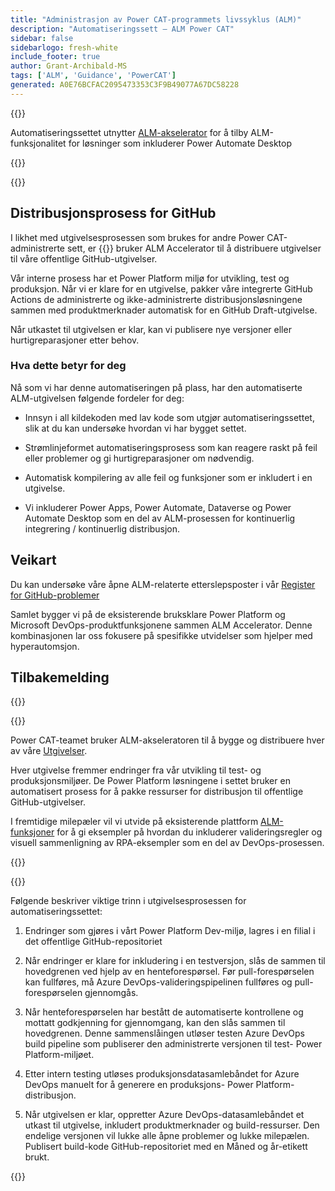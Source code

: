 ```yaml
---
title: "Administrasjon av Power CAT-programmets livssyklus (ALM)"
description: "Automatiseringssett – ALM Power CAT"
sidebar: false
sidebarlogo: fresh-white
include_footer: true
author: Grant-Archibald-MS
tags: ['ALM', 'Guidance', 'PowerCAT']
generated: A0E76BCFAC2095473353C3F9B49077A67DC58228
---
```


{{<slideStyles>}}

<div class="optional">

Automatiseringssettet utnytter [ALM-akselerator](https://aka.ms/aa4pp) for å tilby ALM-funksjonalitet for løsninger som inkluderer Power Automate Desktop

</div>

{{<presentation slides="1,2">}}


<div class="optional">

{{<presentationStyles>}}

## Distribusjonsprosess for GitHub

I likhet med utgivelsesprosessen som brukes for andre Power CAT-administrerte sett, er {{<product-name>}} bruker ALM Accelerator til å distribuere utgivelser til våre offentlige GitHub-utgivelser.

Vår interne prosess har et Power Platform miljø for utvikling, test og produksjon. Når vi er klare for en utgivelse, pakker våre integrerte GitHub Actions de administrerte og ikke-administrerte distribusjonsløsningene sammen med produktmerknader automatisk for en GitHub Draft-utgivelse.

Når utkastet til utgivelsen er klar, kan vi publisere nye versjoner eller hurtigreparasjoner etter behov.

### Hva dette betyr for deg

Nå som vi har denne automatiseringen på plass, har den automatiserte ALM-utgivelsen følgende fordeler for deg:

- Innsyn i all kildekoden med lav kode som utgjør automatiseringssettet, slik at du kan undersøke hvordan vi har bygget settet.

- Strømlinjeformet automatiseringsprosess som kan reagere raskt på feil eller problemer og gi hurtigreparasjoner om nødvendig.

- Automatisk kompilering av alle feil og funksjoner som er inkludert i en utgivelse.

- Vi inkluderer Power Apps, Power Automate, Dataverse og Power Automate Desktop som en del av ALM-prosessen for kontinuerlig integrering / kontinuerlig distribusjon.

## Veikart

Du kan undersøke våre åpne ALM-relaterte etterslepsposter i vår [Register for GitHub-problemer](https://github.com/microsoft/powercat-automation-kit/issues?q=is%3Aissue+is%3Aopen+label%3Aalm)

Samlet bygger vi på de eksisterende bruksklare Power Platform og Microsoft DevOps-produktfunksjonene sammen ALM Accelerator. Denne kombinasjonen lar oss fokusere på spesifikke utvidelser som hjelper med hyperautomsjon.

## Tilbakemelding

{{<questions name="/content/nb/features/alm/powercat.json" completed="Takk for at du gir tilbakemelding" showNavigationButtons="false" locale="nb">}}

</div>

{{<slide  id="slide1" audio="features/alm/powercat/overview.mp3" description="Power CAT ALM Overview" localImage="/images/illustrations/alm-roadmap-2022-11.svg" >}}

Power CAT-teamet bruker ALM-akseleratoren til å bygge og distribuere hver av våre [Utgivelser](https://github.com/microsoft/powercat-automation-kit/releases).

Hver utgivelse fremmer endringer fra vår utvikling til test- og produksjonsmiljøer. De Power Platform løsningene i settet bruker en automatisert prosess for å pakke ressurser for distribusjon til offentlige GitHub-utgivelser.

I fremtidige milepæler vil vi utvide på eksisterende plattform [ALM-funksjoner](/nb/features/alm) for å gi eksempler på hvordan du inkluderer valideringsregler og visuell sammenligning av RPA-eksempler som en del av DevOps-prosessen.  

{{</slide>}}

{{<slide  id="slide2" audio="features/alm/powercat/release-process.mp3" description="Power CAT Automation Kit Release Checker" localImage="/images/illustrations/alm-powercat-process.svg" >}}

Følgende beskriver viktige trinn i utgivelsesprosessen for automatiseringssettet:

1. Endringer som gjøres i vårt Power Platform Dev-miljø, lagres i en filial i det offentlige GitHub-repositoriet

2. Når endringer er klare for inkludering i en testversjon, slås de sammen til hovedgrenen ved hjelp av en henteforespørsel. Før pull-forespørselen kan fullføres, må Azure DevOps-valideringspipelinen fullføres og pull-forespørselen gjennomgås.

3. Når henteforespørselen har bestått de automatiserte kontrollene og mottatt godkjenning for gjennomgang, kan den slås sammen til hovedgrenen. Denne sammenslåingen utløser testen Azure DevOps build pipeline som publiserer den administrerte versjonen til test- Power Platform-miljøet.

4. Etter intern testing utløses produksjonsdatasamlebåndet for Azure DevOps manuelt for å generere en produksjons- Power Platform-distribusjon.

5. Når utgivelsen er klar, oppretter Azure DevOps-datasamlebåndet et utkast til utgivelse, inkludert produktmerknader og build-ressurser. Den endelige versjonen vil lukke alle åpne problemer og lukke milepælen. Publisert build-kode GitHub-repositoriet med en Måned og år-etikett brukt.

{{</slide>}}
